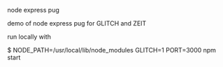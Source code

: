 node express pug

demo of node express pug for GLITCH and ZEIT

run locally with

$ NODE_PATH=/usr/local/lib/node_modules GLITCH=1 PORT=3000 npm start
